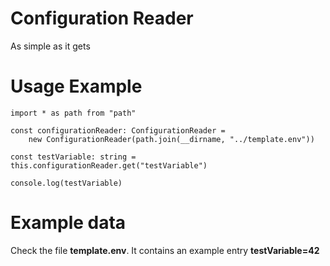 # Configuration Reader
As simple as it gets

# Usage Example
    import * as path from "path"

    const configurationReader: ConfigurationReader = 
        new ConfigurationReader(path.join(__dirname, "../template.env"))

    const testVariable: string = this.configurationReader.get("testVariable")

    console.log(testVariable)

# Example data
Check the file **template.env**. It contains an example entry **testVariable=42**